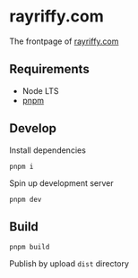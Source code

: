 # rayriffy.com

The frontpage of [rayriffy.com](https://rayriffy.com)

## Requirements

- Node LTS
- [pnpm](https://pnpm.io)

## Develop

Install dependencies

```
pnpm i
```

Spin up development server

```
pnpm dev
```

## Build

```
pnpm build
```

Publish by upload `dist` directory